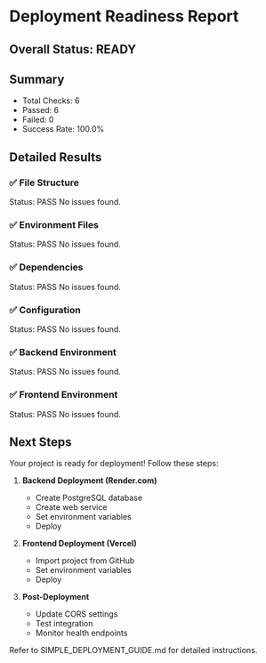 
# Deployment Readiness Report

## Overall Status: READY

## Summary
- Total Checks: 6
- Passed: 6
- Failed: 0
- Success Rate: 100.0%

## Detailed Results

### ✅ File Structure
Status: PASS
No issues found.

### ✅ Environment Files
Status: PASS
No issues found.

### ✅ Dependencies
Status: PASS
No issues found.

### ✅ Configuration
Status: PASS
No issues found.

### ✅ Backend Environment
Status: PASS
No issues found.

### ✅ Frontend Environment
Status: PASS
No issues found.


## Next Steps

Your project is ready for deployment! Follow these steps:

1. **Backend Deployment (Render.com)**
   - Create PostgreSQL database
   - Create web service
   - Set environment variables
   - Deploy

2. **Frontend Deployment (Vercel)**
   - Import project from GitHub
   - Set environment variables
   - Deploy

3. **Post-Deployment**
   - Update CORS settings
   - Test integration
   - Monitor health endpoints

Refer to SIMPLE_DEPLOYMENT_GUIDE.md for detailed instructions.
